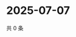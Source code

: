 # 2025-07-07

共 0 条

<!-- BEGIN ZHIHUQUESTIONS -->
<!-- 最后更新时间 Mon Jul 07 2025 21:27:47 GMT+0800 (China Standard Time) -->

<!-- END ZHIHUQUESTIONS -->
